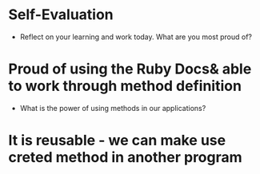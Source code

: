 # Self-Evaluation

- Reflect on your learning and work today. What are you most proud of?
# Proud of  using the Ruby Docs& able to work through method definition
- What is the power of using methods in our applications?

# It is reusable - we can make use creted method in another program
